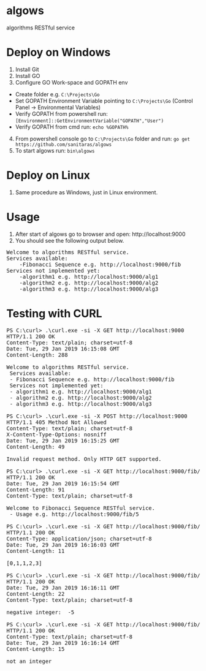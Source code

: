 # algows
algorithms RESTful service

# Deploy on Windows
1. Install Git
2. Install GO
3. Configure GO Work-space and GOPATH env
  - Create folder e.g. `C:\Projects\Go`
  - Set GOPATH Environment Variable pointing to `C:\Projects\Go` (Control Panel -> Environmental Variables)
  - Verify GOPATH from powershell run: `[Environment]::GetEnvironmentVariable("GOPATH","User")`
  - Verify GOPATH from cmd run: `echo %GOPATH%`
4. From powershell console go to `C:\Projects\Go` folder and run: `go get https://github.com/sanitaras/algows`
5. To start algows run: `bin\algows`

# Deploy on Linux
1. Same procedure as Windows, just in Linux environment.

# Usage
1. After start of algows go to browser and open: http://localhost:9000
2. You should see the following output below.

<pre>
Welcome to algorithms RESTful service.
Services available: 
    -Fibonacci Sequence e.g. http://localhost:9000/fib
Services not implemented yet:
    -algorithm1 e.g. http://localhost:9000/alg1
    -algorithm2 e.g. http://localhost:9000/alg2
    -algorithm3 e.g. http://localhost:9000/alg3
</pre>

# Testing with CURL
<pre>
PS C:\curl> .\curl.exe -si -X GET http://localhost:9000
HTTP/1.1 200 OK
Content-Type: text/plain; charset=utf-8
Date: Tue, 29 Jan 2019 16:15:08 GMT
Content-Length: 288

Welcome to algorithms RESTful service.
 Services available:
 - Fibonacci Sequence e.g. http://localhost:9000/fib
 Services not implemented yet:
 - algorithm1 e.g. http://localhost:9000/alg1
 - algorithm2 e.g. http://localhost:9000/alg2
 - algorithm3 e.g. http://localhost:9000/alg3

PS C:\curl> .\curl.exe -si -X POST http://localhost:9000
HTTP/1.1 405 Method Not Allowed
Content-Type: text/plain; charset=utf-8
X-Content-Type-Options: nosniff
Date: Tue, 29 Jan 2019 16:15:25 GMT
Content-Length: 49

Invalid request method. Only HTTP GET supported.

PS C:\curl> .\curl.exe -si -X GET http://localhost:9000/fib/
HTTP/1.1 200 OK
Date: Tue, 29 Jan 2019 16:15:54 GMT
Content-Length: 91
Content-Type: text/plain; charset=utf-8

Welcome to Fibonacci Sequence RESTful service.
 - Usage e.g. http://localhost:9000/fib/5

PS C:\curl> .\curl.exe -si -X GET http://localhost:9000/fib/5
HTTP/1.1 200 OK
Content-Type: application/json; charset=utf-8
Date: Tue, 29 Jan 2019 16:16:03 GMT
Content-Length: 11

[0,1,1,2,3]

PS C:\curl> .\curl.exe -si -X GET http://localhost:9000/fib/-5
HTTP/1.1 200 OK
Date: Tue, 29 Jan 2019 16:16:11 GMT
Content-Length: 22
Content-Type: text/plain; charset=utf-8

negative integer:  -5

PS C:\curl> .\curl.exe -si -X GET http://localhost:9000/fib/a
HTTP/1.1 200 OK
Content-Type: text/plain; charset=utf-8
Date: Tue, 29 Jan 2019 16:16:14 GMT
Content-Length: 15

not an integer
</pre>
